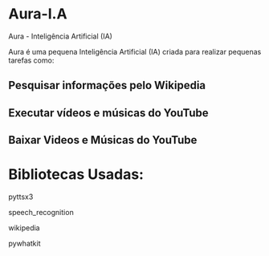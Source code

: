 # Aura-I.A
 Aura - Inteligência Artificial (IA)

 Aura é uma pequena Inteligência Artificial (IA)
 criada para realizar pequenas tarefas como:

## Pesquisar informações pelo Wikipedia 

## Executar vídeos e músicas do YouTube 

## Baixar Videos e Músicas do YouTube 

# Bibliotecas Usadas:
pyttsx3

speech_recognition

wikipedia

pywhatkit